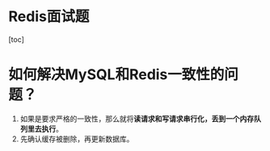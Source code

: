 # Redis面试题

[toc]

# 如何解决MySQL和Redis一致性的问题？
1. 如果是要求严格的一致性，那么就将**读请求和写请求串行化，丢到一个内存队列里去执行**。
2. 先确认缓存被删除，再更新数据库。